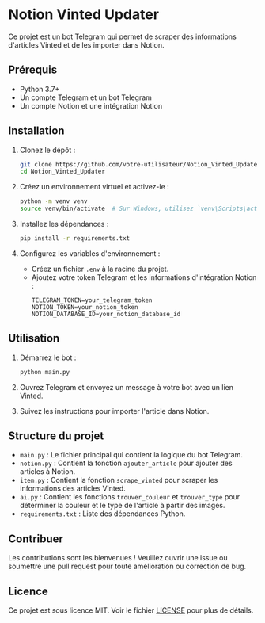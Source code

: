# Notion Vinted Updater

Ce projet est un bot Telegram qui permet de scraper des informations d'articles Vinted et de les importer dans Notion.

## Prérequis

- Python 3.7+
- Un compte Telegram et un bot Telegram
- Un compte Notion et une intégration Notion

## Installation

1. Clonez le dépôt :
    ```bash
    git clone https://github.com/votre-utilisateur/Notion_Vinted_Updater.git
    cd Notion_Vinted_Updater
    ```

2. Créez un environnement virtuel et activez-le :
    ```bash
    python -m venv venv
    source venv/bin/activate  # Sur Windows, utilisez `venv\Scripts\activate`
    ```

3. Installez les dépendances :
    ```bash
    pip install -r requirements.txt
    ```

4. Configurez les variables d'environnement :
    - Créez un fichier `.env` à la racine du projet.
    - Ajoutez votre token Telegram et les informations d'intégration Notion :
        ```
        TELEGRAM_TOKEN=your_telegram_token
        NOTION_TOKEN=your_notion_token
        NOTION_DATABASE_ID=your_notion_database_id
        ```

## Utilisation

1. Démarrez le bot :
    ```bash
    python main.py
    ```

2. Ouvrez Telegram et envoyez un message à votre bot avec un lien Vinted.

3. Suivez les instructions pour importer l'article dans Notion.

## Structure du projet

- `main.py` : Le fichier principal qui contient la logique du bot Telegram.
- `notion.py` : Contient la fonction `ajouter_article` pour ajouter des articles à Notion.
- `item.py` : Contient la fonction `scrape_vinted` pour scraper les informations des articles Vinted.
- `ai.py` : Contient les fonctions `trouver_couleur` et `trouver_type` pour déterminer la couleur et le type de l'article à partir des images.
- `requirements.txt` : Liste des dépendances Python.

## Contribuer

Les contributions sont les bienvenues ! Veuillez ouvrir une issue ou soumettre une pull request pour toute amélioration ou correction de bug.

## Licence

Ce projet est sous licence MIT. Voir le fichier [LICENSE](LICENSE) pour plus de détails.